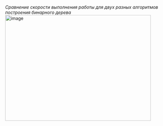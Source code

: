 *Сравнение скорости выполнения работы для двух разных алгоритмов построения бинарного дерева*
<img width="467" height="341" alt="image" src="https://github.com/user-attachments/assets/0dda9990-ee70-433f-8e29-9868112022a4" />
